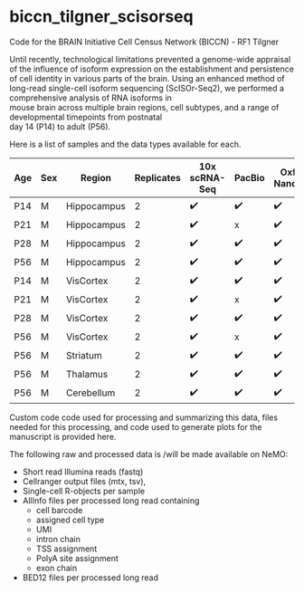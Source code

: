 # biccn_tilgner_scisorseq
Code for the BRAIN Initiative Cell Census Network (BICCN) - RF1 Tilgner

Until recently, technological limitations prevented a genome-wide appraisal of the influence of isoform expression
on the establishment and persistence of cell identity in various parts of the brain. Using an enhanced method of \
long-read single-cell isoform sequencing (ScISOr-Seq2), we performed a comprehensive analysis of RNA isoforms in \
mouse brain across multiple brain regions, cell subtypes, and a range of developmental timepoints from postnatal \
day 14 (P14) to adult (P56).


Here is a list of samples and the data types available for each.

| Age | Sex | Region | Replicates | 10x scRNA-Seq | PacBio | Oxford Nanopore |
| --- | --- | ------ | ---------- | ---------- | ------- | -------- |
| P14 | M | Hippocampus | 2 | :heavy_check_mark: | :heavy_check_mark: | :heavy_check_mark: |
| P21 | M | Hippocampus | 2 | :heavy_check_mark: | x | :heavy_check_mark: |
| P28 | M | Hippocampus | 2 | :heavy_check_mark: | :heavy_check_mark: | :heavy_check_mark: |
| P56 | M | Hippocampus | 2 | :heavy_check_mark: | :heavy_check_mark: | :heavy_check_mark: |
| P14 | M | VisCortex | 2 | :heavy_check_mark: | :heavy_check_mark: | :heavy_check_mark: |
| P21 | M | VisCortex | 2 | :heavy_check_mark: | x | :heavy_check_mark: |
| P28 | M | VisCortex | 2 | :heavy_check_mark: | :heavy_check_mark: | :heavy_check_mark: |
| P56 | M | VisCortex | 2 | :heavy_check_mark: | x | :heavy_check_mark: |
| P56 | M | Striatum | 2 | :heavy_check_mark: | :heavy_check_mark: | :heavy_check_mark: |
| P56 | M | Thalamus | 2 | :heavy_check_mark: | :heavy_check_mark: | :heavy_check_mark: |
| P56 | M | Cerebellum | 2 | :heavy_check_mark: | :heavy_check_mark: | :heavy_check_mark: |

Custom code code used for processing and summarizing this data, files needed for this processing,
and code used to generate plots for the manuscript is provided here.



The following raw and processed data is /will be made available on NeMO:
- Short read Illumina reads (fastq)
- Cellranger output files (mtx, tsv),
- Single-cell R-objects per sample
- AllInfo files per processed long read containing
  - cell barcode
  - assigned cell type
  - UMI
  - intron chain
  - TSS assignment
  - PolyA site assignment
  - exon chain
- BED12 files per processed long read
